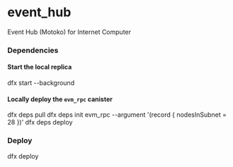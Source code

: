 # event_hub
Event Hub (Motoko) for Internet Computer

### Dependencies
#### Start the local replica
dfx start --background

#### Locally deploy the `evm_rpc` canister
dfx deps pull
dfx deps init evm_rpc --argument '(record { nodesInSubnet = 28 })'
dfx deps deploy

### Deploy
dfx deploy
